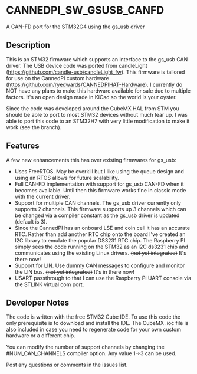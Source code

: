 # CANNEDPI_SW_GSUSB_CANFD
 A CAN-FD port for the STM32G4 using the gs_usb driver
## Description
This is an STM32 firmware which supports an interface to the gs_usb CAN driver.  The USB device code was ported from candleLight (https://github.com/candle-usb/candleLight_fw). This firmware is tailored for use on the CannedPI custom hardware (https://github.com/ryedwards/CANNEDPIHAT-Hardware). I currently do NOT have any plans to make this hardware available for sale due to multiple factors. It's an open design made in KiCad so the world is your oyster.

Since the code was developed around the CubeMX HAL from STM you should be able to port to most STM32 devices without much tear up.  I was able to port this code to an STM32H7 with very little modification to make it work (see the branch).

## Features
A few new enhancements this has over existing firmwares for gs_usb:
- Uses FreeRTOS.  May be overkill but I like using the queue design and using an RTOS allows for future scalability. 
- Full CAN-FD implementation with support for gs_usb CAN-FD when it becomes available.  Until then this firmware works fine in classic mode with the current driver.
- Support for multiple CAN channels.  The gs_usb driver currently only supports 2 channels. This firmware supports up 3 channels which can be changed via a compiler constant as the gs_usb driver is updated (default is 3).
- Since the CannedPI has an onboard LSE and coin cell it has an accurate RTC. Rather than add another RTC chip onto the board I've created an I2C library to emulate the popular DS3231 RTC chip. The Raspberry PI simply sees the code running on the STM32 as an I2C ds3231 chip and communicates using the existing Linux drivers. ~~(not yet integrated)~~ It's there now!
- Support for LIN. Use dummy CAN messages to configure and monitor the LIN bus. ~~(not yet integrated)~~ It's in there now!
- USART passthrough to that I can use the Raspberry Pi UART console via the STLINK virtual com port.

## Developer Notes
The code is written with the free STM32 Cube IDE. To use this code the only prerequisite is to download and install the IDE.  The CubeMX .ioc file is also included in case you need to regenerate code for your own custom hardware or a different chip.

You can modify the number of support channels by changing the #NUM_CAN_CHANNELS compiler option.  Any value 1->3 can be used.

Post any questions or comments in the issues list.
